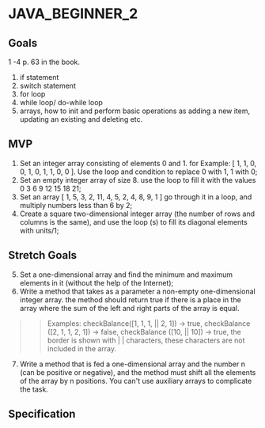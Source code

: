 # JAVA_BEGINNER_2


## Goals

1 -4 p. 63 in the book.

1. if statement
2. switch statement
3. for loop
4. while loop/ do-while loop
5. arrays, how to init and perform basic operations as adding a new item, updating an existing and deleting  etc.


## MVP 

1. Set an integer array consisting of elements 0 and 1. for Example: [ 1, 1, 0, 0, 1, 0, 1, 1, 0, 0 ]. Use the loop and condition to replace 0 with 1, 1 with 0;
2. Set an empty integer array of size 8. use the loop to fill it with the values 0 3 6 9 12 15 18 21;
3. Set an array [ 1, 5, 3, 2, 11, 4, 5, 2, 4, 8, 9, 1 ] go through it in a loop, and multiply numbers less than 6 by 2;
4. Create a square two-dimensional integer array (the number of rows and columns is the same), and use the loop (s) to fill its diagonal elements with units/1;

## Stretch Goals

5. Set a one-dimensional array and find the minimum and maximum elements in it (without the help of the Internet);
6. Write a method that takes as a parameter a non-empty one-dimensional integer array. the method should return true if there is a place in the array where the sum of the left and right parts of the array is equal. 
>> Examples: checkBalance([1, 1, 1, || 2, 1]) → true, checkBalance ([2, 1, 1, 2, 1]) → false, checkBalance ([10, || 10]) → true, the border is shown with | | characters, these characters are not included in the array.
7. Write a method that is fed a one-dimensional array and the number n (can be positive or negative), and the method must shift all the elements of the array by n positions. You can't use auxiliary arrays to complicate the task.


## Specification

